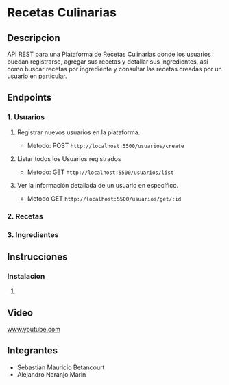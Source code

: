 # Recetas Culinarias

## Descripcion
API REST para una Plataforma de Recetas Culinarias donde los usuarios puedan registrarse, agregar sus recetas y detallar sus ingredientes, así como buscar recetas por ingrediente y consultar las recetas creadas por un usuario en particular.

## Endpoints
### 1. Usuarios 
1. Registrar nuevos usuarios en la plataforma.
    - Metodo: POST
    ```http://localhost:5500/usuarios/create```
2. Listar todos los Usuarios registrados
    - Metodo: GET
    ```http://localhost:5500/usuarios/list ```
3. Ver la información detallada de un usuario en específico.
    
    - Metodo GET
    ``` http://localhost:5500/usuarios/get/:id ```

### 2. Recetas 
### 3. Ingredientes 

## Instrucciones
### Instalacion
1. 

## Video
www.youtube.com

## Integrantes
- Sebastian Mauricio Betancourt
- Alejandro Naranjo Marin